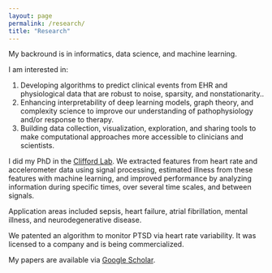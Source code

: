 ```yaml
---
layout: page
permalink: /research/
title: "Research"
---
```


My backround is in informatics, data science, and machine learning.

I am interested in:

1. Developing algorithms to predict clinical events from EHR and physiological data that are robust to noise, sparsity, and nonstationarity..  
2. Enhancing interpretability of deep learning models, graph theory, and complexity science to improve our understanding of pathophysiology and/or response to therapy.  
3. Building data collection, visualization, exploration, and sharing tools to make computational approaches more accessible to clinicians and scientists.  

I did my PhD in the [Clifford Lab](http://gdclifford.info). We extracted features from heart rate and accelerometer data using signal processing, estimated illness from these features with machine learning, and improved performance by analyzing information during specific times, over several time scales, and between signals.

Application areas included sepsis, heart failure, atrial fibrillation, mental illness, and neurodegenerative disease.

We patented an algorithm to monitor PTSD via heart rate variability. It was licensed to a company and is being commercialized.

My papers are available via [Google Scholar](https://scholar.google.com/citations?hl=en&user=APy8nq4AAAAJ&view_op=list_works&sortby=pubdate).
